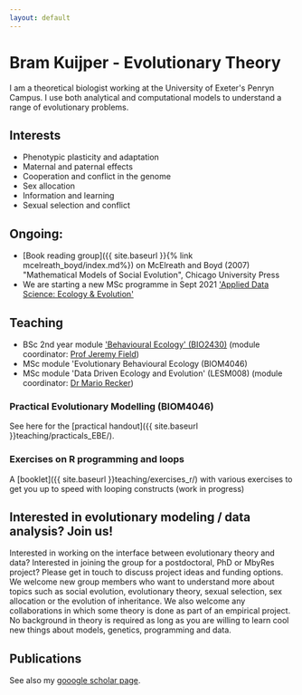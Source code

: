 ```yaml
---
layout: default
---
```


# Bram Kuijper - Evolutionary Theory
I am a theoretical biologist working at the University of Exeter's Penryn Campus. I use both analytical and computational models to understand a range of evolutionary problems.

## Interests
* Phenotypic plasticity and adaptation
* Maternal and paternal effects
* Cooperation and conflict in the genome
* Sex allocation
* Information and learning
* Sexual selection and conflict

## Ongoing:
* [Book reading group]({{ site.baseurl }}{% link mcelreath_boyd/index.md%}) on McElreath and Boyd (2007) "Mathematical Models of Social Evolution", Chicago University Press 
* We are starting a new MSc programme in Sept 2021 ['Applied Data Science: Ecology & Evolution'](https://www.exeter.ac.uk/postgraduate/courses/mathematics/appdataeco/) 
 
## Teaching
* BSc 2nd year module ['Behavioural Ecology' (BIO2430)](https://biosciences.exeter.ac.uk/current/modules/description/index.php?moduleCode=BIO2430&ay=2021/2)  (module coordinator: [Prof Jeremy Field](https://biosciences.exeter.ac.uk/staff/profile/index.php?web_id=Jeremy_Field))
* MSc module 'Evolutionary Behavioural Ecology (BIOM4046)
* MSc module 'Data Driven Ecology and Evolution' (LESM008) (module coordinator: [Dr Mario Recker](https://biosciences.exeter.ac.uk/staff/profile/index.php?web_id=Mario_Recker))

### Practical Evolutionary Modelling (BIOM4046)
See here for the [practical handout]({{ site.baseurl }}teaching/practicals_EBE/).

### Exercises on R programming and loops
A [booklet]({{ site.baseurl }}teaching/exercises_r/) with various exercises to get you up to speed with looping constructs (work in progress)

## Interested in evolutionary modeling / data analysis? Join us!
Interested in working on the interface between evolutionary theory and data? Interested in joining the group for a postdoctoral, PhD or MbyRes project? Please get in touch to discuss project ideas and funding options.
We welcome new group members who want to understand more about topics such as social evolution, evolutionary theory, sexual selection, sex allocation or the evolution of inheritance. We also welcome any collaborations in which some theory is done as part of an empirical project. No background in theory is required as long as you are willing to learn cool new things about models, genetics, programming and data.

## Publications 
See also my [gooogle scholar page](https://scholar.google.com/citations?user=qoxet6oAAAAJ&hl=en).
<script src="https://bibbase.org/show?bib=https://bramkuijper.github.io/pubs.bib&jsonp=1"></script>

